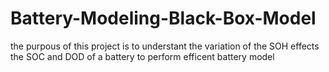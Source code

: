 # Battery-Modeling-Black-Box-Model
the purpous of this project is to understant the variation of the SOH effects the SOC and DOD of a battery to perform efficent battery model
